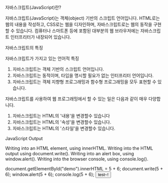 자바스크립트(JavaScript)란?

자바스크립트(JavaScript)는 객체(object) 기반의 스크립트 언어입니다.
HTML로는 웹의 내용을 작성하고, CSS로는 웹을 디자인하며, 자바스크립트로는 웹의 동작을 구현할 수 있습니다.
컴퓨터나 스마트폰 등에 포함된 대부분의 웹 브라우저에는 자바스크립트 인터프리터가 내장되어 있습니다.


자바스크립트의 특징

자바스크립트가 가지고 있는 언어적 특징

1. 자바스크립트는 객체 기반의 스크립트 언어입니다.
2. 자바스크립트는 동적이며, 타입을 명시할 필요가 없는 인터프리터 언어입니다.
3. 자바스크립트는 객체 지향형 프로그래밍과 함수형 프로그래밍을 모두 표현할 수 있습니다.


자바스크립트를 사용하여 웹 프로그래밍에서 할 수 있는 일은 다음과 같이 매우 다양합니다.

1. 자바스크립트는 HTML의 '내용'을 변경할수 있습니다
2. 자바스크립트는 HTML의 '속성'을 변경할수 있습니다.
3. 자바스크립트는 HTML의 '스타일'을 변경할수 있습니다.



JavaScript Output

Writing into an HTML element, using innerHTML.
Writing into the HTML output using document.write().
Writing into an alert box, using window.alert().
Writing into the browser console, using console.log().


<p id="demo"></p>
document.getElementById("demo").innerHTML = 5 + 6;
document.write(5 + 6);
window.alert(5 + 6);
console.log(5 + 6);
<button type="button" onclick="document.write(5 + 6)">test~!</button>

